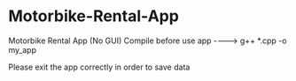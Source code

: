 # Motorbike-Rental-App
Motorbike Rental App (No GUI)
Compile before use app ---->  g++ *.cpp -o my_app


Please exit the app correctly in order to save data
